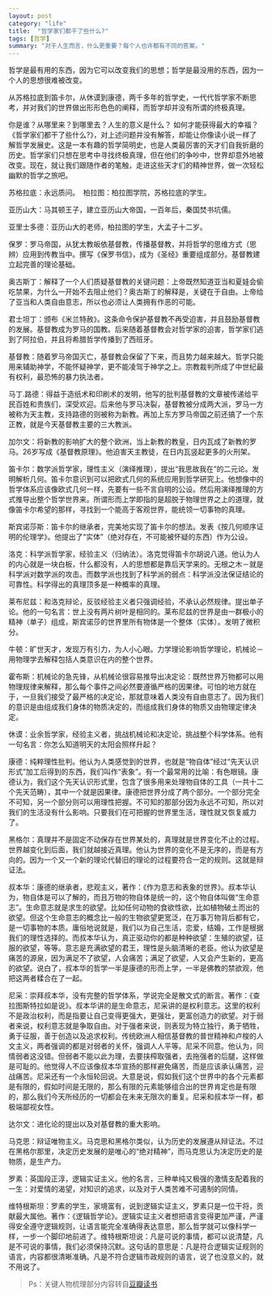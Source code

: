 ```yaml
---
layout: post
category: "life"
title:  "哲学家们都干了些什么?"
tags: [哲学]
summary: "对于人生而言，什么更重要？每个人也许都有不同的答案。"
---
```

哲学是最有用的东西，因为它可以改变我们的思想；哲学是最没用的东西，因为一个人的思想很难被改变。

从苏格拉底到笛卡尔，从休谟到康德，两千多年的哲学史，一代代哲学家不断思考，并对我们的世界做出形形色色的阐释，而哲学却并没有所谓的终极真理。

你是谁？从哪里来？到哪里去？人生的意义是什么？ 如何才能获得最大的幸福？
《哲学家们都干了些什么?》，对上述问题并没有解答，却能让你像读小说一样了解哲学发展史。这是一本有趣的哲学简明史，也是人类最厉害的天才们自我折磨的历史。哲学家们只想在思考中寻找终极真理，但在他们的争吵中，世界却意外地被改变。现在，就让我们跟随作者的笔触，走进这些天才们的精神世界，做一次轻松幽默的哲学之旅吧。
     
苏格拉底：永远质问。 
​
柏拉图：柏拉图学院，苏格拉底的学生。 
 
亚历山大：马其顿王子，建立亚历山大帝国，一百年后，秦国焚书坑儒。 
 
亚里士多德：亚历山大的老师，柏拉图的学生，大孟子十二岁。 
 
保罗：罗马帝国，从犹太教皈依基督教，传播基督教，并将哲学的思维方式（思辨）应用到传教当中。撰写《保罗书信》，成为《圣经》重要组成部分。基督教建立起完善的理论基础。 
 
奥古斯丁：解释了一个人们质疑基督教的关键问题：上帝既然知道亚当和夏娃会偷吃禁果，为什么一开始不去阻止他们？奥古斯丁的解释是，关键在于自由。上帝给了亚当和人类自由意志，所以也必须让人类拥有作恶的可能。 
 
君士坦丁：颁布《米兰特赦》。这条命令保护基督教不再受迫害，并且鼓励基督教的发展。基督教成为罗马的国教。后来随着基督教会对哲学家的迫害，哲学家们逃到了阿拉伯，并且将希腊哲学传播到了西班牙。 
 
基督教：随着罗马帝国灭亡，基督教会保留了下来，而且势力越来越大。哲学只能用来辅助神学，不能怀疑神学，更不能凌驾于神学之上。宗教裁判所成了中世纪最有权利，最恐怖的暴力执法者。 
 
马丁.路德：得益于造纸术和印刷术的发明，他写的批判基督教的文章被传递给平民百姓和贵族们，深受欢迎。后来他与罗马决裂，基督教被分成两大派，罗马一方被称为天主教，支持路德的则被称为新教。再加上东方罗马帝国之前还搞了一个东正教，就是今天基督教主要的三大教派。 
 
加尔文：将新教的影响扩大的整个欧洲，当上新教的教皇，日内瓦成了新教的罗马。26岁写成《基督教原理》。他迫害天主教徒，在日内瓦竖起更多的火刑架。 
 
笛卡尔：数学派哲学家，理性主义（演绎推理），提出“我思故我在”的二元论。发明解析几何。笛卡尔意识到可以把欧式几何的系统应用到哲学研究上。他想像中的哲学体系应该像欧式几何一样，先要有一些不言自明的公设。然后用演绎推理的方式推导出整个哲学世界来。所谓形而上学即指的是超脱于物理世界之上的道理，就像笛卡尔希望的那样，寻找到一个能高于客观世界，能统领一切事物的真理。 
 
斯宾诺莎斯：笛卡尔的继承者，完美地实现了笛卡尔的想法。发表《按几何顺序证明的伦理学》。他提出了“实体”（绝对存在，不可能被怀疑的东西）作为公设。 
 
洛克：科学派哲学家，经验主义（归纳法）。洛克觉得笛卡尔胡说八道。他认为人的内心就是一块白板，什么都没有，人的思想都是靠后天学来的。无根之木－就是科学派对数学派的攻击。而数学派也找到了科学派的弱点：科学派没法保证结论的可靠性。科学得出的真理顶多是一种概率的真理。 
 
莱布尼兹：和洛克辩论，反驳经验主义者只强调经验，不承认必然规律。提出单子论。他的一句名言：世上没有两片树叶是相同的。莱布尼兹的世界是由一群极小的精神（单子）组成，斯宾诺莎的世界里所有物体是一个整体（实体）。发明了微积分。 
 
牛顿：旷世天才，发现万有引力，为人小心眼。力学理论影响哲学理论，机械论－用物理学去解释包括人类意识在内的整个世界。 
  
霍布斯：机械论的急先锋，从机械论很容易推导出决定论：既然世界万物都可以用物理规律来解释，那么每个事件之间必然要遵循严格的因果律。可怕的地方就在于，一旦我们接受了最严格的决定论，那就意味着人类没有自由意志了。因为我们的意识是由组成我们身体的物质决定的，而组成我们身体的物质又由物理定律决定。 
 
休谟：业余哲学家，经验主义者，挑战机械论和决定论，挑战整个科学体系。他有一句名言：你怎么知道明天的太阳会照样升起？ 
 
康德：纯粹理性批判。他认为人类感觉到的世界，也就是“物自体”经过“先天认识形式”加工后得到的东西，我们叫作“表象”。有一个最常用的比喻：有色眼镜。康德认为，我们这个先天认识形式里，包含了很多用来处理物自体的工具（一共十二个先天范畴），其中一个就是因果律。康德把世界分成了两个部分。一个部分完全不可知，另一个部分则可以用理性把握。不可知的那部分因为永远不可知，所以对我们的生活没有什么影响。只要我们在可把握的世界里生活，理性就又恢复威力了。 
 
黑格尔：真理并不是固定不动保存在世界某处的，真理就是世界变化不止的过程。世界越变化到后面，我们就越接近真理。他认为世界的变化不是无序的，而是有方向的。因为一个又一个新的理论代替旧的理论的过程要符合一定的规则。这就是辩证法。 
 
叔本华：康德的继承者，悲观主义，著作：《作为意志和表象的世界》。叔本华认为，物自体是可以了解的，而且万物的物自体是统一的，这个物自体叫做“生命意志”。生命意志就是求生的欲望。比如任何动物的食欲性欲，比如植物破土而出的欲望。但这个生命意志的概念比一般的生物欲望更宽泛，在万事万物背后都有它，是一切事物的本质。庸俗地说就是，我们以为自己生活，恋爱，结婚，工作是根据我们的理性选择的。而叔本华认为，真正驱动你的都是种种欲望：生殖的欲望，征服的欲望，等等。意志是充满欲望的君王，理性是头脑清晰的老臣。他认为欲望是痛苦的源泉，因为满足不了欲望，人会痛苦；满足了欲望，人又会产生新的，更高的欲望。说白了，叔本华的哲学一半是康德的形而上学，一半是佛教的禁欲观，他把这两者糅合在了一起。 
 
尼采：崇拜叔本华，没有完整的哲学体系，学说完全是散文式的断言。著作：《查拉图斯特拉如是说》。叔本华讲的是生命意志，尼采讲的是权利意志。这里的权利不是政治权利，而是指要让自己变得更强大，更强壮，更富创造力的欲望。对于弱者来说，权利意志就是争取自由。对于强者来说，则表现为特立独行，勇于牺牲，勇于征服，善于创造以及追求权利。传统欧洲人相信基督教的普世精神和卢梭的人文主义，两者强调的都是对弱者的关怀，强调人人平等。尼采不同意。他认为，同情弱者这没错。但弱者不能以此为理，去要挟榨取强者，去拖强者的后腿，这样做是可耻的。他觉得人不应该像叔本华宣扬的那样避免痛苦，而是应该承认痛苦，迎战痛苦。尼采还有一个永恒轮回说。大意是说，假如我们这个世界中的各个元素都是有限的，假如时间是无限的，那么有限的元素能够组合出的世界肯定也是有限的，那么我们今天所经历的一切都会在未来无限次的重复。尼采和叔本华一样，都极端鄙视女性。 
 
达尔文：进化论的提出以及对基督教的重大影响。 
 
马克思：辩证唯物主义。马克思和黑格尔类似，认为历史的发展遵从辩证法。不过在黑格尔那里，决定历史发展的是唯心的“绝对精神”，而马克思认为决定历史的是物质，是生产力。 
 
罗素：英国段正淳，逻辑实证主义。他的名言，三种单纯又极强的激情支配着我的一生：对爱情的渴望，对知识的追求，以及对于人类苦难不可遏制的同情。 
 
维特根斯坦：罗素的学生，家境富有，说到逻辑实证主义，罗素只是一位干将，贡献最大属他。著作：《逻辑哲学论》。逻辑实证主义者想把语言变得更加严谨，严谨得安全遵守逻辑规则，让语言能完全准确得表达意思，那么哲学就可以像科学一样，一步一个脚印地前进了。维特根斯坦说：凡是可说的事情，都可以说清楚，凡是不可说的事情，我们必须保持沉默。这句话的意思是：凡是符合逻辑实证规则的语言，内容都很清晰准确。凡是不符合逻辑市政规则的语言，说了也没意义的，就不用说了。
>Ps：关键人物梳理部分内容转自[豆瓣读书](http://read.douban.com/reader/ebook/1113383/)


